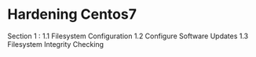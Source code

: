 # Hardening Centos7 

Section 1 :
	1.1 Filesystem Configuration 
	1.2 Configure Software Updates
	1.3 Filesystem Integrity Checking 
